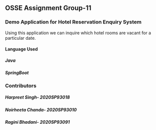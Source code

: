 ## OSSE Assignment Group-11

### Demo Application for Hotel Reservation Enquiry System
Using this application we can inquire which hotel rooms are vacant for a particular date.

#### Language Used
##### Java 
##### SpringBoot

### Contributors
##### Harpreet Singh- 2020SP93018
##### Noirheeta Chanda- 2020SP93010
##### Ragini Bhadani- 2020SP93091
